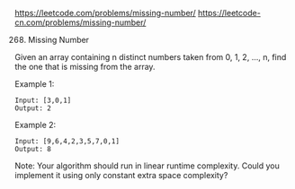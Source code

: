 https://leetcode.com/problems/missing-number/
https://leetcode-cn.com/problems/missing-number/

268. Missing Number

Given an array containing n distinct numbers taken from 0, 1, 2, ..., n, find the one that is missing from the array.

Example 1:

    Input: [3,0,1]
    Output: 2

Example 2:

    Input: [9,6,4,2,3,5,7,0,1]
    Output: 8

Note:
Your algorithm should run in linear runtime complexity. Could you implement it using only constant extra space complexity?

